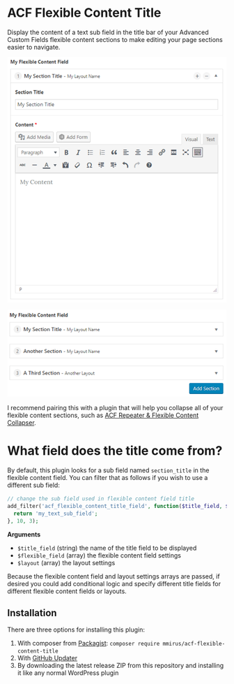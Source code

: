 # ACF Flexible Content Title

Display the content of a text sub field in the title bar of your Advanced Custom Fields flexible content sections to make editing your page sections easier to navigate.

![Expanded Flexible Content Layout with Title Field](/screenshots/flexible_content_expanded.png)

![Expanded Flexible Content Layout with Title Field](/screenshots/flexible_content_overview.png)

I recommend pairing this with a plugin that will help you collapse all of your flexible content sections, such as [ACF Repeater & Flexible Content Collapser](https://wordpress.org/plugins/acf-repeater-flexible-content-collapser/).

# What field does the title come from?

By default, this plugin looks for a sub field named `section_title` in the flexible content field. You can filter that as follows if you wish to use a different sub field:

```php
// change the sub field used in flexible content field title
add_filter('acf_flexible_content_title_field', function($title_field, $flexible_field, $layout) {
  return 'my_text_sub_field';
}, 10, 3);
```

**Arguments**

- `$title_field` (string) the name of the title field to be displayed
- `$flexible_field` (array) the flexible content field settings
- `$layout` (array) the layout settings

Because the flexible content field and layout settings arrays are passed, if desired you could add conditional logic and specify different title fields for different flexible content fields or layouts.

## Installation

There are three options for installing this plugin:

1. With composer from [Packagist](https://packagist.org/packages/mmirus/acf-flexible-content-title): `composer require mmirus/acf-flexible-content-title`
2. With [GitHub Updater](https://github.com/afragen/github-updater)
3. By downloading the latest release ZIP from this repository and installing it like any normal WordPress plugin
